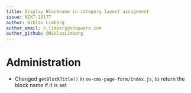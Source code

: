 ```yaml
---
title: Display Blockname in category layout assignment
issue: NEXT-10177
author: Niklas Limberg
author_email: n.limberg@shopware.com
author_github: @NiklasLimberg
---
```

# Administration
* Changed `getBlockTitle()` in `sw-cms-page-form/index.js`, to return the block name if it is set